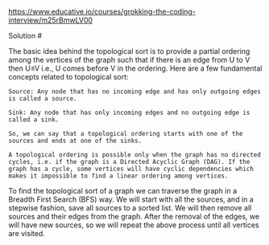 https://www.educative.io/courses/grokking-the-coding-interview/m25rBmwLV00

Solution #

The basic idea behind the topological sort is to provide a partial ordering among the vertices of the graph such that if there is an edge from U to V then U≤V i.e., U comes before V in the ordering. Here are a few fundamental concepts related to topological sort:

    Source: Any node that has no incoming edge and has only outgoing edges is called a source.

    Sink: Any node that has only incoming edges and no outgoing edge is called a sink.

    So, we can say that a topological ordering starts with one of the sources and ends at one of the sinks.

    A topological ordering is possible only when the graph has no directed cycles, i.e. if the graph is a Directed Acyclic Graph (DAG). If the graph has a cycle, some vertices will have cyclic dependencies which makes it impossible to find a linear ordering among vertices.

To find the topological sort of a graph we can traverse the graph in a Breadth First Search (BFS) way. We will start with all the sources, and in a stepwise fashion, save all sources to a sorted list. We will then remove all sources and their edges from the graph. After the removal of the edges, we will have new sources, so we will repeat the above process until all vertices are visited.